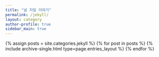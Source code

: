 ```yaml
---
title: "널 지킬 이야기"
permalink: /jekyll/
layout: category
author-profile: true
sidebar_main: true
---
```


{% assign posts = site.categories.jekyll %}
{% for post in posts %} {% include archive-single.html type=page.entries_layout %} {% endfor %}
